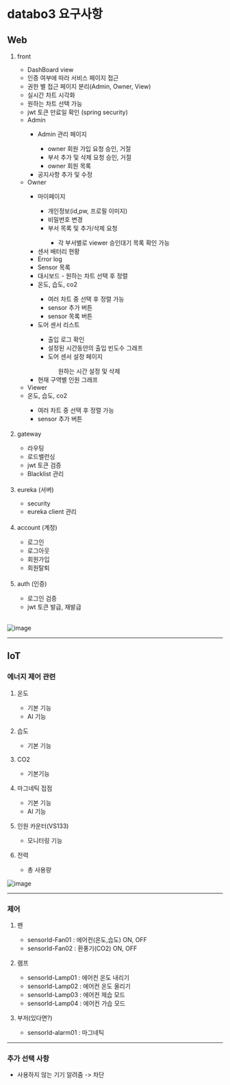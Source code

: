 # databo3 요구사항

## Web
<ol>
  <li> front </li>
    <ul>
      <li>DashBoard view</li>
      <li>인증 여부에 따라 서비스 페이지 접근</li>
      <li>권한 별 접근 페이지 분리(Admin, Owner, View)</li>
      <li>실시간 차트 시각화</li>
      <li>원하는 차트 선택 가능</li>
      <li>jwt 토큰 만료일 확인 (spring security)</li>
      <li>Admin</li>
      <ul>
        <li>Admin 관리 페이지</li>
        <ul>
          <li>owner 회원 가입 요청 승인, 거절</li>
          <li>부서 추가 및 삭제 요청 승인, 거절</li>
          <li>owner 회원 목록</li>
        </ul>
        <li>공지사항 추가 및 수정</li>                                                           
      </ul>
      <li>Owner</li>
      <ul>
        <li>마이페이지</li>
        <ul>
          <li>개인정보(id,pw, 프로필 이미지)</li>
          <li>비밀번호 변경</li>
          <li>부서 목록 및 추가/삭제 요청</li>
            <ul>
              <li>각 부서별로 viewer 승인대기 목록 확인 가능</li>
            </ul>
        </ul>
        <li>센서 배터리 현황</li>
        <li>Error log</li>
        <li>Sensor 목록</li>
        <li>대시보드 - 원하는 차트 선택 후 정렬</li>
        <li>온도, 습도, co2</li>
        <ul>
          <li>여러 차트 중 선택 후 정렬 가능</li>
          <li>sensor 추가 버튼</li>
          <li>sensor 목록 버튼</li>
        </ul>
        <li>도어 센서 리스트</li>
        <ul>
          <li>출입 로그 확인</li>
          <li>설정된 시간동안의 출입 빈도수 그래프</li>
          <li>도어 센서 설정 페이지</li>
          <ul>원하는 시간 설정 및 삭제</ul>
        </ul>
        <li>현재 구역별 인원 그래프</li>
      </ul>
      <li>Viewer</li>
      <li>온도, 습도, co2</li>
        <ul>
          <li>여러 차트 중 선택 후 정렬 가능</li>
          <li>sensor 추가 버튼</li>
        </ul>
    </ul>
  <br>
  
  <li>gateway</li>
    <ul>
      <li>라우팅</li>
      <li>로드밸런싱</li>
      <li>jwt 토큰 검증</li>
      <li>Blacklist 관리</li>
    </ul>
  <br>
  
  <li>eureka (서버)</li>
    <ul>
      <li>security</li>
      <li>eureka client 관리</li>
    </ul>
  <br>
  
  <li> account (계정) </li>
    <ul>
      <li> 로그인 </li>
      <li> 로그아웃 </li>
      <li> 회원가입 </li>
      <li> 회원탈퇴 </li>
    </ul>
  <br>
  
  <li>auth (인증)</li>
   <ul>
     <li>로그인 검증</li>
     <li>jwt 토큰 발급, 재발급</li>
   </ul>
   <br>
   
</ol>

![image](https://github.com/nhnacademy-aiot1-team3/.github/assets/55538952/5117ab86-0ade-45c5-aa41-85eea4959b38)

--- 

## IoT

### 에너지 제어 관련
1. 온도
    - 기본 기능
    - AI 기능
      
3. 습도
    - 기본 기능
      
4. CO2
    - 기본기능
      
5. 마그네틱 접점
    - 기본 기능
    - AI 기능
      
6. 인원 카운터(VS133)
    - 모니터링 기능
    
5. 전력
    - 총 사용량

![image](https://github.com/nhnacademy-aiot1-team3/.github/assets/55538952/f6423b97-5fc0-4c73-9a1d-829e05433496)

---

### 제어
 1. 팬
    - sensorId-Fan01 : 에어컨(온도,습도) ON, OFF
    - sensorId-Fan02 : 환풍기(CO2) ON, OFF
      
 2. 램프
    - sensorId-Lamp01 : 에어컨 온도 내리기
    - sensorId-Lamp02 : 에어컨 온도 올리기
    - sensorId-Lamp03 : 에어컨 제습 모드
    - sensorId-Lamp04 : 에어컨 가습 모드

  3. 부저(있다면?)
     <br>
     - sensorId-alarm01 : 마그네틱
     
---

### 추가 선택 사항
   - 사용하지 않는 기기 알려줌 -> 차단
